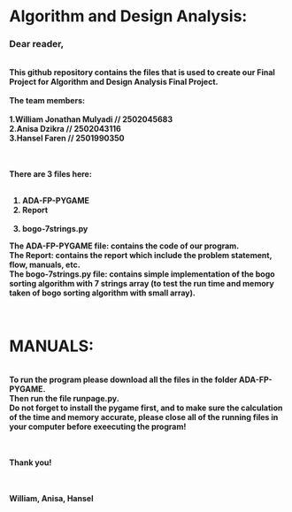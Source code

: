 <b><h1>Algorithm and Design Analysis:</h1></b>
<h3><b>Dear reader,</h3>
<br>
<t>This github repository contains the files that is used to create our Final Project for Algorithm and Design Analysis Final Project.<br><br>
The team members: <br><br>
1.William Jonathan Mulyadi // 2502045683<br>
2.Anisa Dzikra // 2502043116<br>
3.Hansel Faren // 2501990350 <br>

<br><br>
There are 3 files here: <br><br>
1. ADA-FP-PYGAME<br>
2. Report<br><br>
3. bogo-7strings.py<br>

The ADA-FP-PYGAME file: contains the code of our program.<br>
The Report: contains the report which include the problem statement, flow, manuals, etc. <br>
The bogo-7strings.py file: contains simple implementation of the bogo sorting algorithm with 7 strings array (to test the run time and memory taken of bogo sorting algorithm with small array).<br>

<br>
<h1> MANUALS: </h1> <br>
To run the program please download all the files in the folder ADA-FP-PYGAME.<br> Then run the file <b>runpage.py</b>.<br>Do not forget to install the pygame first, and to make sure the calculation of the time and memory accurate, please close all of the running files in your computer before exeecuting the program!<br>


  
  
<br><br>
Thank you!<br>
<br><br>

William, Anisa, Hansel

